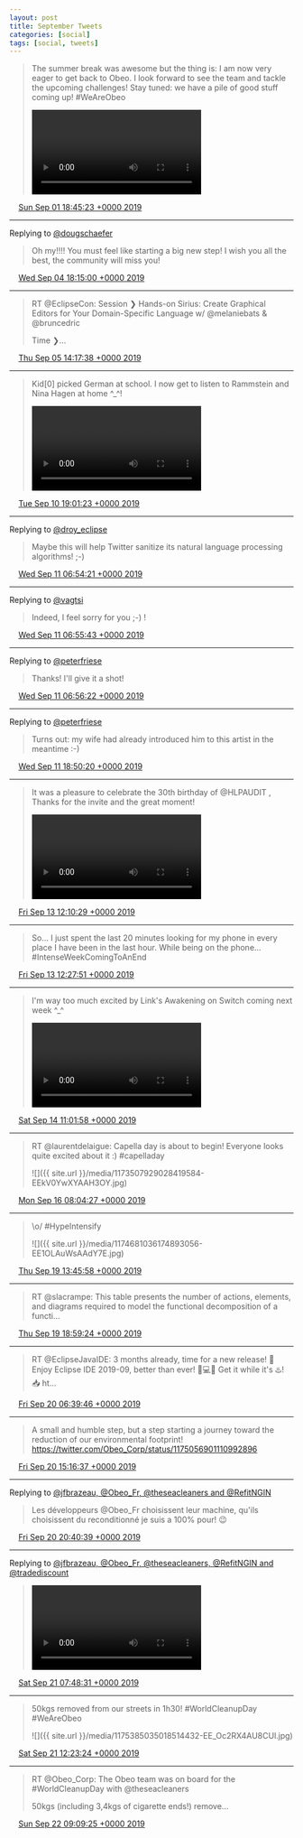 ```yaml
---
layout: post
title: September Tweets
categories: [social]
tags: [social, tweets]
---
```


> The summer break was awesome but the thing is: I am now very eager to get back to Obeo. I look forward to see the team and tackle the upcoming challenges! Stay tuned: we have a pile of good stuff coming up! #WeAreObeo 
> 
> <video controls><source src="{{ site.url }}/media/1168233405865177094-EDZmFd7WsAQkBLF.mp4">Your browser does not support the video tag.</video>

<img src="{{ site.url }}/media/tweet.ico" width="12" /> [Sun Sep 01 18:45:23 +0000 2019](https://twitter.com/bruncedric/status/1168233405865177094)

----

Replying to [@dougschaefer](https://twitter.com/dougschaefer/status/1168900899642720263)

> Oh my!!!! You must feel like starting a big new step! I wish you all the best, the community will miss you!

<img src="{{ site.url }}/media/tweet.ico" width="12" /> [Wed Sep 04 18:15:00 +0000 2019](https://twitter.com/bruncedric/status/1169312925653372928)

----

> RT @EclipseCon: Session ❯ Hands-on Sirius: Create Graphical Editors for Your Domain-Specific Language w/ @melaniebats &amp; @bruncedric
> 
> Time ❯…

<img src="{{ site.url }}/media/tweet.ico" width="12" /> [Thu Sep 05 14:17:38 +0000 2019](https://twitter.com/bruncedric/status/1169615575020167169)

----

> Kid[0] picked German at school. I now get to listen to Rammstein and Nina Hagen at home ^_^! 
> 
> <video controls><source src="{{ site.url }}/media/1171498925435412481-EEIADoyU0AEkZp6.mp4">Your browser does not support the video tag.</video>

<img src="{{ site.url }}/media/tweet.ico" width="12" /> [Tue Sep 10 19:01:23 +0000 2019](https://twitter.com/bruncedric/status/1171498925435412481)

----

Replying to [@droy_eclipse](https://twitter.com/droy_eclipse/status/1171499234140413956)

> Maybe this will help Twitter sanitize its natural language processing algorithms! ;-)

<img src="{{ site.url }}/media/tweet.ico" width="12" /> [Wed Sep 11 06:54:21 +0000 2019](https://twitter.com/bruncedric/status/1171678346419326976)

----

Replying to [@vagtsi](https://twitter.com/vagtsi/status/1171673824343015424)

> Indeed, I feel sorry for you ;-) !

<img src="{{ site.url }}/media/tweet.ico" width="12" /> [Wed Sep 11 06:55:43 +0000 2019](https://twitter.com/bruncedric/status/1171678691706986497)

----

Replying to [@peterfriese](https://twitter.com/peterfriese/status/1171676474744745990)

> Thanks! I'll give it a shot!

<img src="{{ site.url }}/media/tweet.ico" width="12" /> [Wed Sep 11 06:56:22 +0000 2019](https://twitter.com/bruncedric/status/1171678857071665152)

----

Replying to [@peterfriese](https://twitter.com/bruncedric/status/1171678857071665152)

> Turns out: my wife had already introduced him to this artist in the meantime :-)

<img src="{{ site.url }}/media/tweet.ico" width="12" /> [Wed Sep 11 18:50:20 +0000 2019](https://twitter.com/bruncedric/status/1171858531357724672)

----

> It was a pleasure to celebrate the 30th birthday of @HLPAUDIT , Thanks for the invite and the great moment! 
> 
> <video controls><source src="{{ site.url }}/media/1172482682422472705-EEV-xVtXkAIDXHM.mp4">Your browser does not support the video tag.</video>

<img src="{{ site.url }}/media/tweet.ico" width="12" /> [Fri Sep 13 12:10:29 +0000 2019](https://twitter.com/bruncedric/status/1172482682422472705)

----

> So... I just spent the last 20 minutes looking for my phone in every place I have been in the last hour. While being on the phone... #IntenseWeekComingToAnEnd

<img src="{{ site.url }}/media/tweet.ico" width="12" /> [Fri Sep 13 12:27:51 +0000 2019](https://twitter.com/bruncedric/status/1172487053264793602)

----

> I'm way too much excited by Link's Awakening on Switch coming next week ^_^ 
> 
> <video controls><source src="{{ site.url }}/media/1172827825839255552-EEa4rjaXkAAuqdT.mp4">Your browser does not support the video tag.</video>

<img src="{{ site.url }}/media/tweet.ico" width="12" /> [Sat Sep 14 11:01:58 +0000 2019](https://twitter.com/bruncedric/status/1172827825839255552)

----

> RT @laurentdelaigue: Capella day is about to begin! Everyone looks quite excited about it :)
> #capelladay 
> 
> ![]({{ site.url }}/media/1173507929028419584-EEkV0YwXYAAH3OY.jpg)

<img src="{{ site.url }}/media/tweet.ico" width="12" /> [Mon Sep 16 08:04:27 +0000 2019](https://twitter.com/bruncedric/status/1173507929028419584)

----

> \o/ #HypeIntensify 
> 
> ![]({{ site.url }}/media/1174681036174893056-EE1OLAuWsAAdY7E.jpg)

<img src="{{ site.url }}/media/tweet.ico" width="12" /> [Thu Sep 19 13:45:58 +0000 2019](https://twitter.com/bruncedric/status/1174681036174893056)

----

> RT @slacrampe: This table presents the number of actions, elements, and diagrams required to model the functional decomposition of a functi…

<img src="{{ site.url }}/media/tweet.ico" width="12" /> [Thu Sep 19 18:59:24 +0000 2019](https://twitter.com/bruncedric/status/1174759917061849088)

----

> RT @EclipseJavaIDE: 3 months already, time for a new release!
> 📢 Enjoy Eclipse IDE 2019-09, better than ever! 💪💻💨 Get it while it's ♨️!
> 📥 ht…

<img src="{{ site.url }}/media/tweet.ico" width="12" /> [Fri Sep 20 06:39:46 +0000 2019](https://twitter.com/bruncedric/status/1174936167814291456)

----

> A small and humble step, but a step starting a journey toward the reduction of our environmental footprint! https://twitter.com/Obeo_Corp/status/1175056901110992896

<img src="{{ site.url }}/media/tweet.ico" width="12" /> [Fri Sep 20 15:16:37 +0000 2019](https://twitter.com/bruncedric/status/1175066239980507136)

----

Replying to [@jfbrazeau, @Obeo_Fr, @theseacleaners and @RefitNGIN](https://twitter.com/jfbrazeau/status/1175128283438080002)

> Les développeurs @Obeo_Fr  choisissent leur machine, qu'ils choisissent du reconditionné je suis a 100% pour!  😉

<img src="{{ site.url }}/media/tweet.ico" width="12" /> [Fri Sep 20 20:40:39 +0000 2019](https://twitter.com/bruncedric/status/1175147782430232577)

----

Replying to [@jfbrazeau, @Obeo_Fr, @theseacleaners, @RefitNGIN and @tradediscount](https://twitter.com/jfbrazeau/status/1175313555375230976)

> <video controls><source src="{{ site.url }}/media/1175315857842606080-EE-PibeWkAA-cDA.mp4">Your browser does not support the video tag.</video>

<img src="{{ site.url }}/media/tweet.ico" width="12" /> [Sat Sep 21 07:48:31 +0000 2019](https://twitter.com/bruncedric/status/1175315857842606080)

----

> 50kgs removed from our streets in 1h30! #WorldCleanupDay #WeAreObeo 
> 
> ![]({{ site.url }}/media/1175385035018514432-EE_Oc2RX4AU8CUl.jpg)

<img src="{{ site.url }}/media/tweet.ico" width="12" /> [Sat Sep 21 12:23:24 +0000 2019](https://twitter.com/bruncedric/status/1175385035018514432)

----

> RT @Obeo_Corp: The Obeo team was on board for the #WorldCleanupDay with @theseacleaners
> 
> 50kgs (including 3,4kgs of cigarette ends!) remove…

<img src="{{ site.url }}/media/tweet.ico" width="12" /> [Sun Sep 22 09:09:25 +0000 2019](https://twitter.com/bruncedric/status/1175698604117385216)